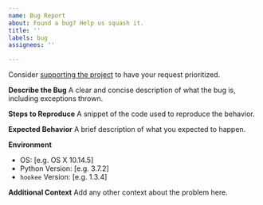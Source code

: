 ```yaml
---
name: Bug Report
about: Found a bug? Help us squash it.
title: ''
labels: bug
assignees: ''

---
```


Consider [supporting the project](https://github.com/sponsors/alexdlaird) to have your request prioritized.

**Describe the Bug**
A clear and concise description of what the bug is, including exceptions thrown.

**Steps to Reproduce**
A snippet of the code used to reproduce the behavior.

**Expected Behavior**
A brief description of what you expected to happen.

**Environment**
- OS: [e.g. OS X 10.14.5]
- Python Version: [e.g. 3.7.2]
- `hookee` Version: [e.g. 1.3.4]

**Additional Context**
Add any other context about the problem here.

